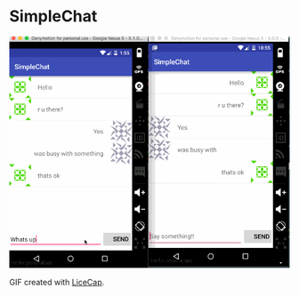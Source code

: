 # SimpleChat

<img src='https://github.com/kkanchamreddy/SimpleChat/blob/master/demo.gif' title='Video Walkthrough' width='' alt='Video Walkthrough' />

GIF created with [LiceCap](http://www.cockos.com/licecap/).
